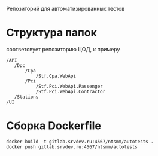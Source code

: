 Репозиторий для автоматизированных тестов

# Структура папок 
соответсвует репозиторию ЦОД, к примеру <br>

`/API`<br>
`	/Dpc`<br>
`		/Cpa`<br>
`			/Stf.Cpa.WebApi`<br>
`		/Pci`<br>
`			/Stf.Pci.WebApi.Passenger`<br>
`			/Stf.Pci.WebApi.Contractor`<br>
`	/Stations`<br>
`/UI`<br>

# Сборка Dockerfile
`docker build -t gitlab.srvdev.ru:4567/ntsmm/autotests .`  
`docker push gitlab.srvdev.ru:4567/ntsmm/autotests`  

